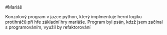 #Mariáš

Konzolový program v jazce python, který implmentuje herní logiku protihráčů při hře základní hry mariáše.
Program byl psán, kdzž jsem začínal s programováním, využil by refaktorování
